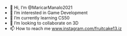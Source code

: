 - 👋 Hi, I’m @MaricarManalo2021
- 👀 I’m interested in Game Development
- 🌱 I’m currently learning CS50
- 💞️ I’m looking to collaborate on 3D
- 📫 How to reach me www.instagram.com/fruitcake13.iz

<!---
MaricarManalo2021/MaricarManalo2021 is a ✨ special ✨ repository because its `README.md` (this file) appears on your GitHub profile.
You can click the Preview link to take a look at your changes.
--->
